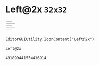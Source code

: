 # Left@2x `32x32`
<img src="/img/Left@2x.png" width=32 height=32>

``` CSharp
EditorGUIUtility.IconContent("Left@2x")
```
```
Left@2x
```
```
491899441554416914
```
